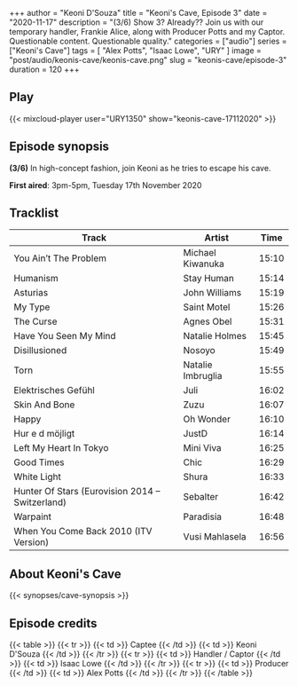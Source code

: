 +++
author = "Keoni D'Souza"
title = "Keoni's Cave, Episode 3"
date = "2020-11-17"
description = "(3/6) Show 3? Already?? Join us with our temporary handler, Frankie Alice, along with Producer Potts and my Captor. Questionable content. Questionable quality."
categories = ["audio"]
series = ["Keoni's Cave"]
tags = [
    "Alex Potts",
    "Isaac Lowe",
    "URY"
]
image = "post/audio/keonis-cave/keonis-cave.png"
slug = "keonis-cave/episode-3"
duration = 120
+++

## Play

{{< mixcloud-player user="URY1350" show="keonis-cave-17112020" >}}

## Episode synopsis

**(3/6)** In high-concept fashion, join Keoni as he tries to escape his cave.

**First aired**: 3pm-5pm, Tuesday 17th November 2020

## Tracklist

| Track                                           | Artist            | Time  |
|-------------------------------------------------|-------------------|-------|
| You Ain’t The Problem                           | Michael Kiwanuka  | 15:10 |
| Humanism                                        | Stay Human        | 15:14 |
| Asturias                                        | John Williams     | 15:19 |
| My Type                                         | Saint Motel       | 15:26 |
| The Curse                                       | Agnes Obel        | 15:31 |
| Have You Seen My Mind                           | Natalie Holmes    | 15:45 |
| Disillusioned                                   | Nosoyo            | 15:49 |
| Torn                                            | Natalie Imbruglia | 15:55 |
| Elektrisches Gefühl                             | Juli              | 16:02 |
| Skin And Bone                                   | Zuzu              | 16:07 |
| Happy                                           | Oh Wonder         | 16:10 |
| Hur e d möjligt                                 | JustD             | 16:14 |
| Left My Heart In Tokyo                          | Mini Viva         | 16:25 |
| Good Times                                      | Chic              | 16:29 |
| White Light                                     | Shura             | 16:33 |
| Hunter Of Stars (Eurovision 2014 – Switzerland) | Sebalter          | 16:42 |
| Warpaint                                        | Paradisia         | 16:48 |
| When You Come Back 2010 (ITV Version)           | Vusi Mahlasela    | 16:56 |

## About Keoni's Cave

{{< synopses/cave-synopsis >}}

## Episode credits

{{< table >}}
    {{< tr >}}
        {{< td >}}
            Captee
        {{< /td >}}
        {{< td >}}
            Keoni D'Souza
        {{< /td >}}
    {{< /tr >}}
    {{< tr >}}
        {{< td >}}
            Handler / Captor
        {{< /td >}}
        {{< td >}}
            Isaac Lowe
        {{< /td >}}
    {{< /tr >}}
    {{< tr >}}
        {{< td >}}
            Producer
        {{< /td >}}
        {{< td >}}
            Alex Potts
        {{< /td >}}
    {{< /tr >}}
{{< /table >}}